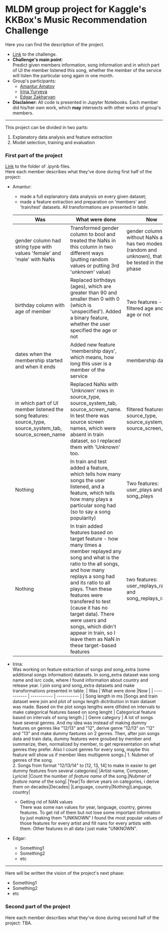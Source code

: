 # MLDM group project for Kaggle's KKBox's Music Recommendation Challenge
Here you can find the description of the project.
- [Link](https://www.kaggle.com/c/kkbox-music-recommendation-challenge) to the challenge.
- **Challenge's main point**:  
  Predict given members information, song information and in which part of UI the member listened this song, whether the member of the service will listen the particular song again in one month.
- Group's participants: 
  - [Amantur Amatov](https://github.com/amanteur)
  - [Irina Yuryeva](https://github.com/upayuryeva) 
  - [Edgar Zakharyan](https://github.com/edgar2597)
- **Disclaimer:** All code is presented in Jupyter Notebooks. Each member did his/her own work, which **may** intersects with other works of group's members.

--------
This project can be divided in two parts:
1) Explanatory data analysis and feature extraction
2) Model selection, training and evaluation

### First part of the project
[Link](https://github.com/amanteur/MLDM_KaggleProject/tree/main/Part1) to the folder of .ipynb files.  
Here each member describes what they've done during first half of the project:
- Amantur:
  - made a full explanatory data analysis on every given dataset;
  - made a feature extraction and preparation on 'members' and 'train/test' datasets. All transformations are presented in table.  
  
  | Was         | What were done       |Now         |  
  | ----------- | ----------- | ----------- |  
  | gender column had string type with values 'female' and 'male' with NaNs | Transformed gender column to bool and treated the NaNs in this column in two different ways (putting random values or putting 3rd 'unknown' value) | gender column without NaNs and has two modes (random and unknown), that will be tested in the next phase |  
  | birthday column with age of member | Replaced birthdays (ages), which are greater than 90 and smaller then 0 with 0 (which is 'unspecified'). Added a binary feature, whether the user specified the age or not | Two features - filtered age and has age or not |  
  | dates when the membership started and when it ends |  Added new feature 'membership days', which means, how long this user is a member of the service | membership days |
  | in which part of UI member listened the song features: source_type, source_system_tab, source_screen_name| Replaced NaNs with 'Unknown' rows in source_type, source_system_tab, source_screen_name. In test there was source screen names, which were absent in train dataset, so I replaced them with 'Unknown' too. | filtered features source_type, source_system_tab, source_screen_name |
  | Nothing | In train and test added a feature, which tells how many songs the user listened, and a feature, which tells how many plays a particular song had (so to say a song popularity) | Two features: user_plays and song_plays | 
  | Nothing | In train added features based on target feature - how many times a member replayed any song and what is the ratio to the all songs, and how many replays a song had and its ratio to all plays. Then these features were transfered to test (cause it has no target data). There were users and songs, which didn't appear in train, so I leave them as NaN in these target-based features | two features: user_replays_ratio and song_replays_ratio |
- Irina: <br>
  Was working on feature extraction of songs and song_extra (some additional songs information) datasets. 
  In song_extra dataset was song name and isrc code, where I found information about country and release year. I join song and song_extra datasets and make transformations presented in table. 
  | Was         | What were done       |Now         |
  | ----------- | ----------- | ----------- |
  | Song length in ms      |Songs and train dataset were join and plot of songs length dictribution in train dataset was made. Based on the plot songs lengths were difided on intervals to make categorical features based on song lenght | Categorical feature based on intervals of song length.|
  | Genre category  | A lot of songs have several genres. And my idea was instead of making dummy features on genres like "12/13" and "12", derive genre "12/13" on "12" and "13" and make dummy faetures on 2 genres. Then, after join songs data and train data, dummy features were groubed by member and summarize, then, normalized by member, to get representation on what genres they prefer. Also I count genres for every song, maybe this feature will show us if member likes multigenre songs.| 1. Nubmer of genres of the song. <br>2. Songs from format "12/13/14" to [12, 13, 14] to make in easier to get dummy features from several categories|
  |Artist name, Composer, Lyricist |Count the number of *feature name* of the song.|Nubmer of *feature name* of the song|
  |Year|To derive years on categories, i derive them on decades|Decades|
  |Language, country|Nothing|Language, country|
  - Getting rid of NAN values <br>
    There was some nan values for year, language, country, genres features. To get rid of them but not lose some important information by just making them "UNKNOWN" I found the most popular values of those features for every artist and fill nans for every artists with them. Other features in all data I just make "UNKNOWN".
- Edgar:
  - Something1
  - Something2
  - etc

-------
Here will be written the vision of the project's next phase:
- Something1
- Something2
- etc

### Second part of the project
Here each member describes what they've done during second half of the project:
TBA.

